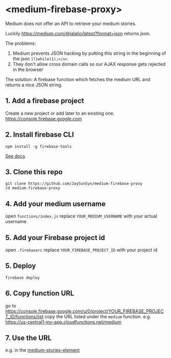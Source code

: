 # \<medium-firebase-proxy\>

Medium does not offer an API to retrieve your medium stories. 

Luckily https://medium.com/@jalalio/latest?format=json returns json.

The problems: 

1. Medium prevents JSON hacking by putting this string in the beginning of the json `])}while(1);</x>`
2. They don't allow cross domain calls so our AJAX response gets rejected in the browser

The solution: A firebase function which fetches the medium URL and returns a nice JSON string.

## 1. Add a firebase project
Create a new project or add later to an existing one.
https://console.firebase.google.com

## 2. Install firebase CLI
```
npm install -g firebase-tools
```
[See docs](https://github.com/firebase/firebase-tools#installation)

## 3. Clone this repo
```
git clone https://github.com/JaySunSyn/medium-firebase-proxy
cd medium-firebase-proxy
```

## 4. Add your medium username
open `functions/index.js`
replace `YOUR_MEDIUM_USERNAME` with your actual username

## 5. Add your Firebase project id
open `.firebaserc`
replace `YOUR_FIREBASE_PROJECT_ID` with your project id

## 5. Deploy
```
firebase deploy
```

## 6. Copy function URL
go to https://console.firebase.google.com/u/0/project/YOUR_FIREBASE_PROJECT_ID/functions/list
copy the URL listed under the `medium` function.
e.g. https://us-central1-my-app.cloudfunctions.net/medium

## 7. Use the URL
e.g. in the [medium-stories-element](https://github.com/JaySunSyn/medium-stories/)
